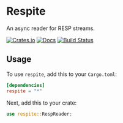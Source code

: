 # Respite

An async reader for RESP streams.

[![Crates.io][crates-badge]][crates-url]
[![Docs][docs-badge]][docs-url]
[![Build Status][ci-badge]][ci-url]

[crates-badge]: https://img.shields.io/crates/v/respite.svg
[crates-url]: https://crates.io/crates/respite
[ci-badge]: https://github.com/braddunbar/respite/workflows/CI/badge.svg
[ci-url]: https://github.com/braddunbar/respite/actions
[docs-badge]: https://img.shields.io/docsrs/respite/latest.svg
[docs-url]: https://docs.rs/respite/

## Usage

To use `respite`, add this to your `Cargo.toml`:

```toml
[dependencies]
respite = "*"
```

Next, add this to your crate:

```rust
use respite::RespReader;
```
